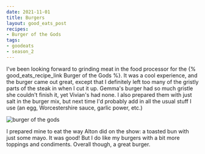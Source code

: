 ```yaml
---
date: 2021-11-01
title: Burgers
layout: good_eats_post
recipes:
- Burger of the Gods
tags:
- goodeats
- season_2
---
```


I've been looking forward to grinding meat in the food processor for the
{% good_eats_recipe_link Burger of the Gods %}. It was a cool experience,
and the burger came out great, except that I definitely left too many of
the gristly parts of the steak in when I cut it up. Gemma's burger had so
much gristle she couldn't finish it, yet Vivian's had none. I also prepared
them with just salt in the burger mix, but next time I'd probably add in
all the usual stuff I use (an egg, Worcestershire sauce, garlic power, etc.)

![burger of the gods](https://lh3.googleusercontent.com/pw/AM-JKLV1HZFbK3wI6JrgjcNvOWCBXI_fp9EAETWPrDwVHc1e06iB-mUaAygVl42MUbaI7_9WZDUbiOxarisq0xsACfPhmXs9XmC0B3LR9XBt-Jxnj18VpIlZ8U6BxvgCWOaaL-Jq2su5h3LOtjfSfDBY-4Mg=w500-no?authuser=0)

I prepared mine to eat the way Alton did on the show: a toasted bun with
just some mayo. It was good! But I do like my burgers with a bit more toppings
and condiments. Overall though, a great burger.
